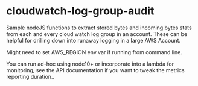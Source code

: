 # cloudwatch-log-group-audit

Sample nodeJS functions to extract stored bytes and incoming bytes stats from
each and every cloud watch log group in an account.  These can be helpful for drilling down into runaway logging in a large AWS Account.

Might need to set AWS_REGION env var if running from command line.

You can run ad-hoc using node10+ or incorporate into a lambda for monitoring, see the API documentation if you want to tweak the metrics reporting duration..  

